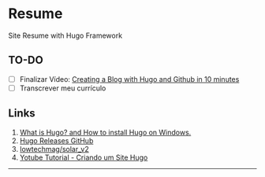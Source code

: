 # Resume

Site Resume with Hugo Framework

## TO-DO

- [ ] Finalizar Vídeo: [Creating a Blog with Hugo and Github in 10 minutes](https://www.youtube.com/watch?v=LIFvgrRxdt4)
- [ ] Transcrever meu currículo

## Links

1. [What is Hugo? and How to install Hugo on Windows.](https://www.youtube.com/watch?v=N-QRjEJsBRU)
2. [Hugo Releases GitHub](https://github.com/gohugoio/hugo/releases)
3. [lowtechmag/solar_v2](https://github.com/lowtechmag/solar_v2)
4. [Yotube Tutorial -  Criando um Site Hugo](https://www.youtube.com/results?search_query=create+hugo+site)

---
